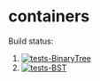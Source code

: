 # containers

Build status:
1. [![tests-BinaryTree](https://github.com/nmpatterson22/Week-08/actions/workflows/tests-binarytree.yml/badge.svg)](https://github.com/nmpatterson22/week08/actions/workflows/tests-binarytree.yml)
2. [![tests-BST](https://github.com/nmpatterson22/Week-08/workflows/tests-BST/badge.svg)](https://github.com/nmpatterson22/week08/actions?query=workflow%3Atests-BST)
